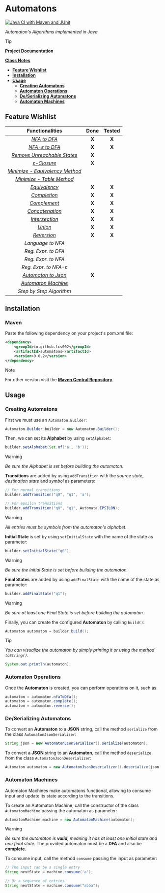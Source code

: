 # Automatons
[![Java CI with Maven and JUnit](https://github.com/Lcs002/Automatons/actions/workflows/maven.yml/badge.svg?branch=master)](https://github.com/Lcs002/Automatons/actions/workflows/maven.yml)

_Automaton's Algorithms implemented in Java._

> [!TIP]
> 
> **[Project Documentation](https://lcs002.github.io/Automatons/)**
> 
> **[Class Notes](https://github.com/Lcs002/Automatons/blob/108c104f9f2d3e4d1b542b1cb0c7ebcde546e421/resources/university/class-notes/Class%20Notes.md)**

- **[Feature Wishlist](#feature-wishlist)**
- **[Installation](#installation)**
- **[Usage](#usage)**
  - **[Creating Automatons](#creating-automatons)**
  - **[Automaton Operations](#automaton-operations)**
  - **[De/Serializing Automatons](#deserializing-automatons)**
  - **[Automaton Machines](#automaton-machines)**

## Feature Wishlist

|                                                             **Functionalities**                                                             | **Done** | **Tested** |
|:-------------------------------------------------------------------------------------------------------------------------------------------:|:--------:|:----------:|
|                   _[NFA to DFA](src/main/java/io/github/lcs002/automatons/automaton/algorithms/conversion/NFAToDFA.java)_                   |  **X**   |   **X**    |
|              _[NFA-ε to DFA](src/main/java/io/github/lcs002/automatons/automaton/algorithms/conversion/NFAToDFAEpsilon.java)_               |  **X**   |   **X**    |
|        _[Remove Unreachable States](src/main/java/io/github/lcs002/automatons/automaton/algorithms/utility/RemoveUnreachable.java)_         |  **X**   |            |
|                _[ε-Closure](src/main/java/io/github/lcs002/automatons/automaton/algorithms/utility/GetEpsilonClosure.java)_                 |  **X**   |            |
| _[Minimize - Equivalency Method](src/main/java/io/github/lcs002/automatons/automaton/algorithms/minimization/MinimizationEquivalence.java)_ |          |            |
|       _[Minimize - Table Method](src/main/java/io/github/lcs002/automatons/automaton/algorithms/minimization/MinimizationTable.java)_       |          |            |
|                      _[Equivalency](src/main/java/io/github/lcs002/automatons/automaton/algorithms/Equivalency.java)_                       |  **X**   |   **X**    |
|                        _[Completion](src/main/java/io/github/lcs002/automatons/automaton/algorithms/Complete.java)_                         |  **X**   |   **X**    |
|                  _[Complement](src/main/java/io/github/lcs002/automatons/automaton/algorithms/properties/Complement.java)_                  |  **X**   |   **X**    |
|               _[Concatenation](src/main/java/io/github/lcs002/automatons/automaton/algorithms/properties/Concatenation.java)_               |  **X**   |   **X**    |
|                _[Intersection](src/main/java/io/github/lcs002/automatons/automaton/algorithms/properties/Intersection.java)_                |  **X**   |   **X**    |
|                       _[Union](src/main/java/io/github/lcs002/automatons/automaton/algorithms/properties/Union.java)_                       |  **X**   |   **X**    |
|                   _[Reversion](src/main/java/io/github/lcs002/automatons/automaton/algorithms/properties/Reversion.java)_                   |  **X**   |   **X**    |
|                                                              _Language to NFA_                                                              |          |            |
|                                                             _Reg. Expr. to DFA_                                                             |          |            |
|                                                             _Reg. Expr. to NFA_                                                             |          |            |
|                                                            _Reg. Expr. to NFA-ε_                                                            |          |            |
|                          _[Automaton to Json](src/main/java/io/github/lcs002/automatons/automaton/serialize/json)_                          |  **X**   |            |
|                  _[Automaton Machine](src/main/java/io/github/lcs002/automatons/automaton/machine/AutomatonMachine.java)_                   |          |            |
|                                                          _Step by Step Algorithm_                                                           |          |            |

## Installation
### Maven
Paste the following dependency on your project's pom.xml file:
```xml
<dependency>
    <groupId>io.github.lcs002</groupId>
    <artifactId>automatons</artifactId>
    <version>0.0.2</version>
</dependency>
```
> [!NOTE]
> For other version visit the **[Maven Central Repository](https://central.sonatype.com/artifact/io.github.lcs002/automatons)**.

## Usage
### Creating Automatons
First we must use an `Automaton.Builder`:
```java
Automaton.Builder builder = new Automaton.Builder();
```
    
Then, we can set its **Alphabet** by using `setAlphabet`:
```java
builder.setAlphabet(Set.of('a', 'b'));
```

> [!WARNING]
> _Be sure the Alphabet is set before building the automaton._

**Transitions** are added by using `addTransition` with the *source state*, *destination state* and *symbol* as parameters:
```java
// For normal transitions
builder.addTransition("q0", "q1", 'a');

// For epsilon transitions
builder.addTransition("q0", "q1", Automata.EPSILON);
```

> [!WARNING] 
> _All entries must be symbols from the automaton's alphabet._

**Initial State** is set by using `setInitialState` with the name of the state as parameter:
```java
builder.setInitialState("q0");
```

> [!WARNING]
> _Be sure the Initial State is set before building the automaton._

**Final States** are added by using `addFinalState` with the name of the state as parameter:
```java
builder.addFinalState("q1");
```

> [!WARNING]
> _Be sure at least one Final State is set before building the automaton._

Finally, you can create the configured **Automaton** by calling `build()`:
```java
Automaton automaton = builder.build();
```

> [!TIP]
> _You can visualize the automaton by simply printing it or using the method `toString()`._
> ```java
> System.out.println(automaton);
> ```

### Automaton Operations
Once the **Automaton** is created, you can perform operations on it, such as:
```java
automaton = automaton.nfaToDfa();
automaton = automaton.complete();
automaton = automaton.reverse();
```

### De/Serializing Automatons
To convert an **Automaton** to a **JSON** string, call the method `serialize` from the class `AutomatonJsonSerializer`:
```java
String json = new AutomatonJsonSerializer().serialize(automaton);
```
To convert a **JSON** string to an **Automaton**, call the method `deserialize` from the class `AutomatonJsonDeserializer`:
```java
Automaton automaton = new AutomatonJsonDeserializer().deserialize(json);
```

### Automaton Machines
Automaton Machines make automatons functional, allowing to consume input and update its state according to the transitions.

To create an Automaton Machine, call the constructor of the class `AutomatonMachine` passing the automaton as parameter:
```java
AutomatonMachine machine = new AutomatonMachine(automaton);
```

> [!WARNING]
> _Be sure the automaton is **valid**, meaning it has at least one initial state and one final state._
> The provided automaton must be a **DFA** and also be **complete**.
> 

To consume input, call the method `consume` passing the input as parameter:
```java
// The input can be a single entry
String nextState = machine.consume('a');

// Or a sequence of entries
String nextState = machine.consume("abba");
```
